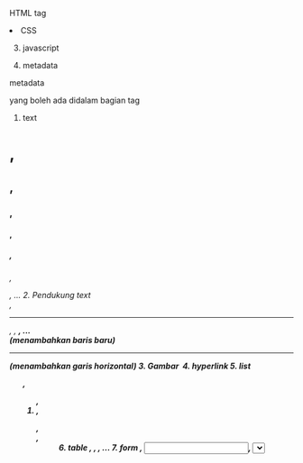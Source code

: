HTML 
tag <title> berfungsi untuk penamaan judul web
yang boleh ada didalam bagian tag <head>
1. Judul Halaman
<tittle></title>
2. CSS
<style></style>
3. javascript
<script></script>
4. metadata
<meta></meta>

metadata
<head>
    <meta charset="UTF-8">
    <meta name="description" content ="Latihan 1">
    <meta name="keywords" content="HTML,CSS,JavaScript">
    <meta name="author" content="Fahreza AK">
</head>

yang boleh ada didalam bagian tag <body>
1. text
<h1>, <h2>, <h3>, <h4>, <h5>, <h6>, <p>, ...
2. Pendukung text
<br> , <hr>, <em>, <strong>, ...
<br>(menambahkan baris baru) 
<hr>(menambahkan garis horizontal)
3. Gambar
<img>
4. hyperlink
<a>
5. list <bullets & numbering>
<ul>, <ol>, <li>, <dl>, <dt>, <dd>
6. table
<table>, <thead>, <tbody>, ...
7. form
<form>, <input>, <select>, <button> ...
8. Script
<script>
9. object
<object>
10. grouping
<div>, <span>


